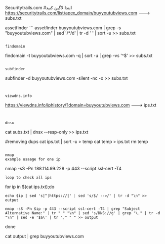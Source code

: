 Securitytrails.com​
<a>
#ابتدا  لاگین کنید
https://securitytrails.com/list/apex_domain/buyyoutubviews.com   ---> subs.txt
</a>

assetfinder
‍‍‍```
assetfinder buyyoutubviews.com | grep -s "buyyoutubviews.com" | sed '/*/d' | tr -d ' ' | sort -u >>  subs.txt
```

findomain
```
findomain -t buyyoutubviews.com​​ -q | sort -u | grep -vs '^$' >> subs.txt
```

subfinder
```
subfinder -d buyyoutubviews.com​ -silent -nc -o >> subs.txt
```


viewdns.info
```
https://viewdns.info/iphistory/?domain=buyyoutubviews.com ---> ips.txt
```


dnsx
```
cat subs.txt | dnsx --resp-only​ >> ips.txt

#removing dups
cat ips.txt | sort -u > temp
cat temp >  ips.txt
rm temp
```

nmap
example usaage for one ip
```
nmap -sS -Pn 188.114.99.228 -p 443 --script ssl-cert -T4
```
loop to check all ips
```
for ip in $(cat ips.txt);do​

    echo $ip | sed 's|^|https://|' | sed 's/$/ -->/' | tr -d "\n" >> output​

    nmap -sS -Pn $ip -p 443 --script ssl-cert -T4 | grep "Subject Alternative Name:" | tr " " "\n" | sed 's/DNS://g' | grep "\." | tr -d "\n" | sed -e '$a\' | tr "," " " >> output​

done​

cat output | grep buyyoutubviews.com​
```
